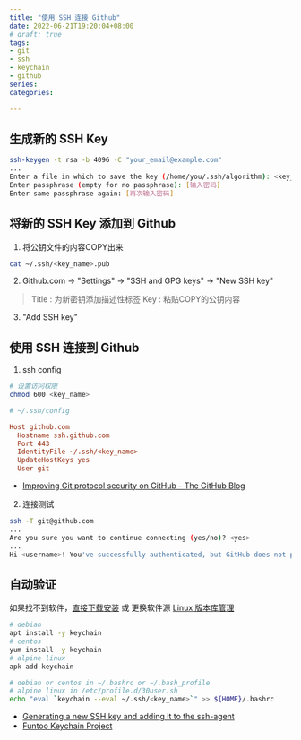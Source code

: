 ```yaml
---
title: "使用 SSH 连接 Github"
date: 2022-06-21T19:20:04+08:00
# draft: true
tags:
- git
- ssh
- keychain
- github
series:
categories:

---
```


## 生成新的 SSH Key

```bash
ssh-keygen -t rsa -b 4096 -C "your_email@example.com"
...
Enter a file in which to save the key (/home/you/.ssh/algorithm): <key_name>
Enter passphrase (empty for no passphrase): [输入密码]
Enter same passphrase again: [再次输入密码]
```

## 将新的 SSH Key 添加到 Github

1. 将公钥文件的内容COPY出来
```bash
cat ~/.ssh/<key_name>.pub
```

2. Github.com -> "Settings" -> "SSH and GPG keys" -> "New SSH key"
> Title : 为新密钥添加描述性标签
> Key : 粘贴COPY的公钥内容

3. "Add SSH key"

## 使用 SSH 连接到 Github
1. ssh config
```bash
# 设置访问权限
chmod 600 <key_name>
```
```ini
# ~/.ssh/config

Host github.com
  Hostname ssh.github.com
  Port 443
  IdentityFile ~/.ssh/<key_name>
  UpdateHostKeys yes
  User git
```
- [Improving Git protocol security on GitHub - The GitHub Blog](https://github.blog/2021-09-01-improving-git-protocol-security-github/#standard-git-client)

2. 连接测试
```bash
ssh -T git@github.com
...
Are you sure you want to continue connecting (yes/no)? <yes>
...
Hi <username>! You've successfully authenticated, but GitHub does not provide shell access.
```

## 自动验证

如果找不到软件，[直接下载安装](https://crpm.cn/keychain-2-8-5-1-el7-noarch-rpm/) 或 更换软件源 [Linux 版本库管理](../linux/Linux_repo_Manual.md)
```bash
# debian
apt install -y keychain
# centos
yum install -y keychain
# alpine linux
apk add keychain

# debian or centos in ~/.bashrc or ~/.bash_profile
# alpine linux in /etc/profile.d/30user.sh
echo "eval `keychain --eval ~/.ssh/<key_name>`" >> ${HOME}/.bashrc
```

- [Generating a new SSH key and adding it to the ssh-agent](https://docs.github.com/cn/github-ae@latest/authentication/connecting-to-github-with-ssh/generating-a-new-ssh-key-and-adding-it-to-the-ssh-agent)
- [Funtoo Keychain Project](https://www.funtoo.org/Funtoo:Keychain)
